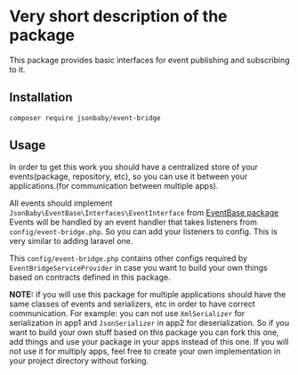 # Very short description of the package

This package provides basic interfaces for event publishing and subscribing to it.

## Installation

`composer require jsonbaby/event-bridge`

## Usage
In order to get this work you should have a centralized store of your events(package, repository, etc), so you can use it between your applications.(for communication between multiple apps).

All events should implement `JsonBaby\EventBase\Interfaces\EventInterface` from [EventBase package](https://packagist.org/packages/jsonbaby/events-base "EventBase package")
Events will be handled by an event handler that takes listeners from `config/event-bridge.php`. So you can add your listeners to config. This is very similar to adding laravel one.

This `config/event-bridge.php` contains other configs required by `EventBridgeServiceProvider` in case you want to build your own things based on contracts defined in this package.

**NOTE:** if you will use this package for multiple applications should have the same classes of events and serializers, etc in order to have correct communication.
For example: you can not use `XmlSerializer` for serialization in app1 and `JsonSerializer` in app2 for deserialization.
So if you want to build your own stuff based on this package you can fork this one, add things and use your package in your apps instead of this one.
If you will not use it for multiply apps, feel free to create your own implementation in your project directory without forking.
